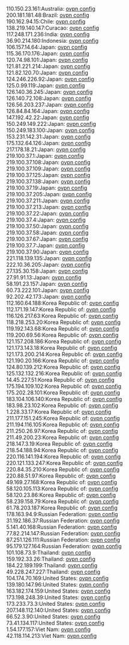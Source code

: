 110.150.23.161:Australia: [ovpn config](vpn/110_150_23_161.ovpn)  
200.181.181.48:Brazil: [ovpn config](vpn/200_181_181_48.ovpn)  
190.162.94.15:Chile: [ovpn config](vpn/190_162_94_15.ovpn)  
138.219.140.147:Curacao: [ovpn config](vpn/138_219_140_147.ovpn)  
117.248.171.236:India: [ovpn config](vpn/117_248_171_236.ovpn)  
36.90.214.180:Indonesia: [ovpn config](vpn/36_90_214_180.ovpn)  
106.157.14.64:Japan: [ovpn config](vpn/106_157_14_64.ovpn)  
115.36.170.176:Japan: [ovpn config](vpn/115_36_170_176.ovpn)  
120.74.98.101:Japan: [ovpn config](vpn/120_74_98_101.ovpn)  
121.81.221.214:Japan: [ovpn config](vpn/121_81_221_214.ovpn)  
121.82.120.70:Japan: [ovpn config](vpn/121_82_120_70.ovpn)  
124.246.226.92:Japan: [ovpn config](vpn/124_246_226_92.ovpn)  
125.0.99.119:Japan: [ovpn config](vpn/125_0_99_119.ovpn)  
126.140.36.245:Japan: [ovpn config](vpn/126_140_36_245.ovpn)  
126.140.72.108:Japan: [ovpn config](vpn/126_140_72_108.ovpn)  
126.56.203.237:Japan: [ovpn config](vpn/126_56_203_237.ovpn)  
126.84.84.164:Japan: [ovpn config](vpn/126_84_84_164.ovpn)  
147.192.42.22:Japan: [ovpn config](vpn/147_192_42_22.ovpn)  
150.249.149.222:Japan: [ovpn config](vpn/150_249_149_222.ovpn)  
150.249.183.100:Japan: [ovpn config](vpn/150_249_183_100.ovpn)  
153.231.142.31:Japan: [ovpn config](vpn/153_231_142_31.ovpn)  
175.132.64.126:Japan: [ovpn config](vpn/175_132_64_126.ovpn)  
217.178.18.21:Japan: [ovpn config](vpn/217_178_18_21.ovpn)  
219.100.37.1:Japan: [ovpn config](vpn/219_100_37_1.ovpn)  
219.100.37.108:Japan: [ovpn config](vpn/219_100_37_108.ovpn)  
219.100.37.109:Japan: [ovpn config](vpn/219_100_37_109.ovpn)  
219.100.37.125:Japan: [ovpn config](vpn/219_100_37_125.ovpn)  
219.100.37.138:Japan: [ovpn config](vpn/219_100_37_138.ovpn)  
219.100.37.19:Japan: [ovpn config](vpn/219_100_37_19.ovpn)  
219.100.37.205:Japan: [ovpn config](vpn/219_100_37_205.ovpn)  
219.100.37.211:Japan: [ovpn config](vpn/219_100_37_211.ovpn)  
219.100.37.213:Japan: [ovpn config](vpn/219_100_37_213.ovpn)  
219.100.37.22:Japan: [ovpn config](vpn/219_100_37_22.ovpn)  
219.100.37.4:Japan: [ovpn config](vpn/219_100_37_4.ovpn)  
219.100.37.50:Japan: [ovpn config](vpn/219_100_37_50.ovpn)  
219.100.37.58:Japan: [ovpn config](vpn/219_100_37_58.ovpn)  
219.100.37.67:Japan: [ovpn config](vpn/219_100_37_67.ovpn)  
219.100.37.7:Japan: [ovpn config](vpn/219_100_37_7.ovpn)  
219.100.37.90:Japan: [ovpn config](vpn/219_100_37_90.ovpn)  
221.118.139.135:Japan: [ovpn config](vpn/221_118_139_135.ovpn)  
222.10.36.205:Japan: [ovpn config](vpn/222_10_36_205.ovpn)  
27.135.30.158:Japan: [ovpn config](vpn/27_135_30_158.ovpn)  
27.91.91.13:Japan: [ovpn config](vpn/27_91_91_13.ovpn)  
58.191.23.157:Japan: [ovpn config](vpn/58_191_23_157.ovpn)  
60.73.222.101:Japan: [ovpn config](vpn/60_73_222_101.ovpn)  
92.202.42.173:Japan: [ovpn config](vpn/92_202_42_173.ovpn)  
112.160.64.188:Korea Republic of: [ovpn config](vpn/112_160_64_188.ovpn)  
112.171.19.147:Korea Republic of: [ovpn config](vpn/112_171_19_147.ovpn)  
116.126.217.63:Korea Republic of: [ovpn config](vpn/116_126_217_63.ovpn)  
118.218.253.20:Korea Republic of: [ovpn config](vpn/118_218_253_20.ovpn)  
119.192.143.68:Korea Republic of: [ovpn config](vpn/119_192_143_68.ovpn)  
119.200.69.56:Korea Republic of: [ovpn config](vpn/119_200_69_56.ovpn)  
121.157.208.186:Korea Republic of: [ovpn config](vpn/121_157_208_186.ovpn)  
121.173.143.18:Korea Republic of: [ovpn config](vpn/121_173_143_18.ovpn)  
121.173.200.214:Korea Republic of: [ovpn config](vpn/121_173_200_214.ovpn)  
121.190.20.166:Korea Republic of: [ovpn config](vpn/121_190_20_166.ovpn)  
124.80.139.212:Korea Republic of: [ovpn config](vpn/124_80_139_212.ovpn)  
125.132.132.216:Korea Republic of: [ovpn config](vpn/125_132_132_216.ovpn)  
14.45.227.51:Korea Republic of: [ovpn config](vpn/14_45_227_51.ovpn)  
175.194.109.102:Korea Republic of: [ovpn config](vpn/175_194_109_102.ovpn)  
175.202.28.101:Korea Republic of: [ovpn config](vpn/175_202_28_101.ovpn)  
183.104.106.140:Korea Republic of: [ovpn config](vpn/183_104_106_140.ovpn)  
183.98.23.102:Korea Republic of: [ovpn config](vpn/183_98_23_102.ovpn)  
1.228.33.17:Korea Republic of: [ovpn config](vpn/1_228_33_17.ovpn)  
211.177.151.245:Korea Republic of: [ovpn config](vpn/211_177_151_245.ovpn)  
211.194.116.105:Korea Republic of: [ovpn config](vpn/211_194_116_105.ovpn)  
211.250.26.97:Korea Republic of: [ovpn config](vpn/211_250_26_97.ovpn)  
211.49.200.23:Korea Republic of: [ovpn config](vpn/211_49_200_23.ovpn)  
218.147.3.19:Korea Republic of: [ovpn config](vpn/218_147_3_19.ovpn)  
218.54.188.94:Korea Republic of: [ovpn config](vpn/218_54_188_94.ovpn)  
220.116.141.194:Korea Republic of: [ovpn config](vpn/220_116_141_194.ovpn)  
220.121.133.247:Korea Republic of: [ovpn config](vpn/220_121_133_247.ovpn)  
220.84.35.210:Korea Republic of: [ovpn config](vpn/220_84_35_210.ovpn)  
220.88.51.97:Korea Republic of: [ovpn config](vpn/220_88_51_97.ovpn)  
49.169.27.168:Korea Republic of: [ovpn config](vpn/49_169_27_168.ovpn)  
58.120.105.113:Korea Republic of: [ovpn config](vpn/58_120_105_113.ovpn)  
58.120.23.86:Korea Republic of: [ovpn config](vpn/58_120_23_86.ovpn)  
58.239.158.79:Korea Republic of: [ovpn config](vpn/58_239_158_79.ovpn)  
61.78.203.187:Korea Republic of: [ovpn config](vpn/61_78_203_187.ovpn)  
178.163.94.9:Russian Federation: [ovpn config](vpn/178_163_94_9.ovpn)  
31.192.186.37:Russian Federation: [ovpn config](vpn/31_192_186_37.ovpn)  
5.141.40.168:Russian Federation: [ovpn config](vpn/5_141_40_168.ovpn)  
77.82.214.147:Russian Federation: [ovpn config](vpn/77_82_214_147.ovpn)  
87.251.126.111:Russian Federation: [ovpn config](vpn/87_251_126_111.ovpn)  
95.179.127.164:Russian Federation: [ovpn config](vpn/95_179_127_164.ovpn)  
101.108.73.9:Thailand: [ovpn config](vpn/101_108_73_9.ovpn)  
159.192.33.26:Thailand: [ovpn config](vpn/159_192_33_26.ovpn)  
184.22.189.199:Thailand: [ovpn config](vpn/184_22_189_199.ovpn)  
49.228.247.227:Thailand: [ovpn config](vpn/49_228_247_227.ovpn)  
104.174.70.169:United States: [ovpn config](vpn/104_174_70_169.ovpn)  
139.180.147.96:United States: [ovpn config](vpn/139_180_147_96.ovpn)  
163.182.174.159:United States: [ovpn config](vpn/163_182_174_159.ovpn)  
173.198.248.39:United States: [ovpn config](vpn/173_198_248_39.ovpn)  
173.233.73.3:United States: [ovpn config](vpn/173_233_73_3.ovpn)  
207.148.112.140:United States: [ovpn config](vpn/207_148_112_140.ovpn)  
66.52.3.90:United States: [ovpn config](vpn/66_52_3_90.ovpn)  
73.41.134.117:United States: [ovpn config](vpn/73_41_134_117.ovpn)  
1.54.177.157:Viet Nam: [ovpn config](vpn/1_54_177_157.ovpn)  
42.118.114.213:Viet Nam: [ovpn config](vpn/42_118_114_213.ovpn)  
